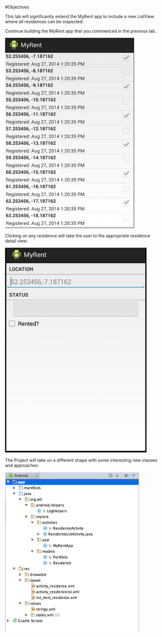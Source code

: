 #Objectives

This lab will significantly extend the MyRent app to include a new ListView where all residences can be inspected:

Continue building the MyRent app that you commenced in the previous lab.

![](img/01.png)

Clicking on any residence will take the user to the appropriate residence detail view:

![](img/02.png)

The Project will take on a different shape with some interesting new classes and approaches:

![](img/03.png)
